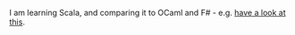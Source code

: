 
I am learning Scala, and comparing it to OCaml and F# - e.g. [have a look at this](3.usingPackagesForBenchmarking/README.md).
